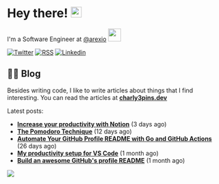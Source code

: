 
# Hey there! <img src="https://media.giphy.com/media/hvRJCLFzcasrR4ia7z/giphy.gif" width="25px">

I'm a Software Engineer at <a href="https://github.com/arexio">@arexio</a> <img src="https://media.giphy.com/media/WUlplcMpOCEmTGBtBW/giphy.gif" width="30">

[![Twitter](https://img.shields.io/badge/Twitter-1DA1F2?style=for-the-badge&logo=twitter&logoColor=white)](https://twitter.com/intent/follow?screen_name=charly3pins)
[![RSS](https://img.shields.io/badge/RSS-FFA500?style=for-the-badge&logo=rss&logoColor=white)](https://charly3pins.dev)
[![Linkedin](https://img.shields.io/badge/LinkedIn-0077B5?style=for-the-badge&logo=linkedin&logoColor=white)](https://www.linkedin.com/in/carlesfuste/)

## 👨‍💻 Blog

Besides writing code, I like to write articles about things that I find interesting. You can read the articles at **[charly3pins.dev](https://charly3pins.dev)**

Latest posts:
- **[Increase your productivity with Notion](https://charly3pins.dev/blog/increase-your-productivity-with-notion/)** (3 days ago)
- **[The Pomodoro Technique](https://charly3pins.dev/blog/the-pomodoro-technique/)** (12 days ago)
- **[Automate Your GitHub Profile README with Go and GitHub Actions](https://charly3pins.dev/blog/automate-your-github-profile-readme-with-go-and-github-actions/)** (26 days ago)
- **[My productivity setup for VS Code](https://charly3pins.dev/blog/my-productivity-setup-for-vs-code/)** (1 month ago)
- **[Build an awesome GitHub's profile README](https://charly3pins.dev/blog/build-an-awesome-github-profile-readme/)** (1 month ago)


![](https://media.giphy.com/media/OPYnG3Xf8zLag/giphy.gif)